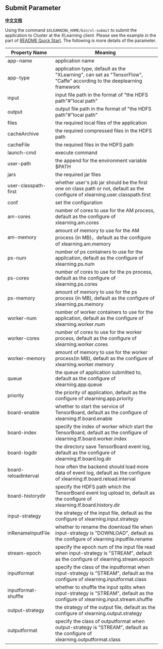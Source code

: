 ## Submit Parameter

[**中文文档**](./submit_cn.md)

Using the command `$XLEARNING_HOME/bin/xl-submit` to submit the application to Cluster at the XLearning client. Please see the example in the part of [README Quick Start](../README.md). The following is more details of the parameter.

Property Name | Meaning  
---------------- | ---------------  
app-name | application name  
app-type | application type, default as the "XLearning", can set as "TensorFlow", "Caffe" according to the deeplearning framework
input | input file path in the format of "the HDFS path"#"local path"  
output | output file path in the format of "the HDFS path"#"local path"  
files | the required local files of the application
cacheArchive | the required compressed files in the HDFS path  
cacheFile | the required files in the HDFS path  
launch-cmd | execute command  
user-path | the append for the environment variable $PATH  
jars | the required jar files  
user-classpath-first | whether user's job jar should be the first one on class path or not, default as the configure of xlearning.user.classpath.first  
conf | set the configuration  
am-cores | number of cores to use for the AM process, default as the configure of xlearning.am.cores  
am-memory | amount of memory to use for the AM process (in MB)，default as the configure of xlearning.am.memory  
ps-num | number of ps containers to use for the application, default as the configure of xlearning.ps.num  
ps-cores | number of cores to use for the ps process, default as the configure of xlearning.ps.cores  
ps-memory | amount of memory to use for the ps process (in MB), default as the configure of xlearning.ps.memory  
worker-num | number of worker containers to use for the application, default as the configure of xlearning.worker.num  
worker-cores | number of cores to use for the worker process, default as the configure of xlearning.worker.cores  
worker-memory | amount of memory to use for the worker process(in MB), default as the configure of xlearning.worker.memory  
queue | the queue of application submitted to, default as the configure of xlearning.app.queue  
priority | the priority of application, default as the configure of xlearning.app.priority  
board-enable | whether to start the service of TensorBoard, default as the configure of xlearning.tf.board.enable  
board-index | specify the index of worker which start the TensorBoard, default as the configure of xlearning.tf.board.worker.index  
board-logdir | the directory save TensorBoard event log, default as the configure of xlearning.tf.board.log.dir  
board-reloadinterval | how often the backend should load more data of event log, default as the configure of xlearning.tf.board.reload.interval  
board-historydir | specify the HDFS path which the TensorBoard event log upload to, default as the configure of xlearning.tf.board.history.dir
input-strategy | the strategy of the input file, default as the configure of xlearning.input.strategy  
inRenameInputFile | whether to rename the download file when input-strategy is "DOWNLOAD", default as the configure of xlearning.inputfile.rename  
stream-epoch | specify the epoch num of the input file read when input-strategy is "STREAM", default as the configure of xlearning.stream.epoch  
inputformat | specify the class of the inputformat when input-strategy is "STREAM", default as the configure of xlearning.inputformat.class  
inputformat-shuffle | whether to shuffle the input splits when input-strategy is "STREAM", default as the configure of xlearning.input.stream.shuffle  
output-strategy | the strategy of the output file, default as the configure of xlearning.output.strategy 
outputformat | specify the class of outputformat when output-strategy is "STREAM", default as the configure of xlearning.outputformat.class  

